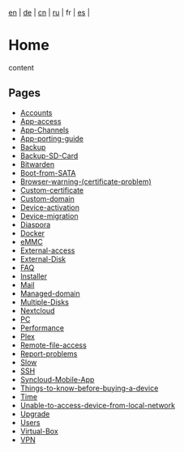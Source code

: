 [en]() | 
[de](https://github.com/syncloud/docs/blob/main/de/index.md) | 
[cn](https://github.com/syncloud/docs/blob/main/cn/index.md) | 
[ru](https://github.com/syncloud/docs/blob/main/ru/index.md) | 
fr | 
[es](https://github.com/syncloud/docs/blob/main/es/index.md) | 

# Home

content

## Pages

* [Accounts](https://github.com/syncloud/docs/blob/master/fr/content/Accounts.md)
* [App-access](https://github.com/syncloud/docs/blob/master/fr/content/App-access.md)
* [App-Channels](https://github.com/syncloud/docs/blob/master/fr/content/App-Channels.md)
* [App-porting-guide](https://github.com/syncloud/docs/blob/master/fr/content/App-porting-guide.md)
* [Backup](https://github.com/syncloud/docs/blob/master/fr/content/Backup.md)
* [Backup-SD-Card](https://github.com/syncloud/docs/blob/master/fr/content/Backup-SD-Card.md)
* [Bitwarden](https://github.com/syncloud/docs/blob/master/fr/content/Bitwarden.md)
* [Boot-from-SATA](https://github.com/syncloud/docs/blob/master/fr/content/Boot-from-SATA.md)
* [Browser-warning-(certificate-problem)](https://github.com/syncloud/docs/blob/master/fr/content/Browser-warning-(certificate-problem).md)
* [Custom-certificate](https://github.com/syncloud/docs/blob/master/fr/content/Custom-certificate.md)
* [Custom-domain](https://github.com/syncloud/docs/blob/master/fr/content/Custom-domain.md)
* [Device-activation](https://github.com/syncloud/docs/blob/master/fr/content/Device-activation.md)
* [Device-migration](https://github.com/syncloud/docs/blob/master/fr/content/Device-migration.md)
* [Diaspora](https://github.com/syncloud/docs/blob/master/fr/content/Diaspora.md)
* [Docker](https://github.com/syncloud/docs/blob/master/fr/content/Docker.md)
* [eMMC](https://github.com/syncloud/docs/blob/master/fr/content/eMMC.md)
* [External-access](https://github.com/syncloud/docs/blob/master/fr/content/External-access.md)
* [External-Disk](https://github.com/syncloud/docs/blob/master/fr/content/External-Disk.md)
* [FAQ](https://github.com/syncloud/docs/blob/master/fr/content/FAQ.md)
* [Installer](https://github.com/syncloud/docs/blob/master/fr/content/Installer.md)
* [Mail](https://github.com/syncloud/docs/blob/master/fr/content/Mail.md)
* [Managed-domain](https://github.com/syncloud/docs/blob/master/fr/content/Managed-domain.md)
* [Multiple-Disks](https://github.com/syncloud/docs/blob/master/fr/content/Multiple-Disks.md)
* [Nextcloud](https://github.com/syncloud/docs/blob/master/fr/content/Nextcloud.md)
* [PC](https://github.com/syncloud/docs/blob/master/fr/content/PC.md)
* [Performance](https://github.com/syncloud/docs/blob/master/fr/content/Performance.md)
* [Plex](https://github.com/syncloud/docs/blob/master/fr/content/Plex.md)
* [Remote-file-access](https://github.com/syncloud/docs/blob/master/fr/content/Remote-file-access.md)
* [Report-problems](https://github.com/syncloud/docs/blob/master/fr/content/Report-problems.md)
* [Slow](https://github.com/syncloud/docs/blob/master/fr/content/Slow.md)
* [SSH](https://github.com/syncloud/docs/blob/master/fr/content/SSH.md)
* [Syncloud-Mobile-App](https://github.com/syncloud/docs/blob/master/fr/content/Syncloud-Mobile-App.md)
* [Things-to-know-before-buying-a-device](https://github.com/syncloud/docs/blob/master/fr/content/Things-to-know-before-buying-a-device.md)
* [Time](https://github.com/syncloud/docs/blob/master/fr/content/Time.md)
* [Unable-to-access-device-from-local-network](https://github.com/syncloud/docs/blob/master/fr/content/Unable-to-access-device-from-local-network.md)
* [Upgrade](https://github.com/syncloud/docs/blob/master/fr/content/Upgrade.md)
* [Users](https://github.com/syncloud/docs/blob/master/fr/content/Users.md)
* [Virtual-Box](https://github.com/syncloud/docs/blob/master/fr/content/Virtual-Box.md)
* [VPN](https://github.com/syncloud/docs/blob/master/fr/content/VPN.md)

